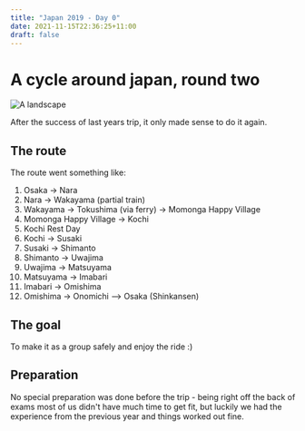 ```yaml
---
title: "Japan 2019 - Day 0"
date: 2021-11-15T22:36:25+11:00
draft: false
---
```


# A cycle around japan, round two

![A landscape](/test/test123.jpg)

After the success of last years trip, it only made sense to do it again.

## The route

The route went something like:

1. Osaka -> Nara
2. Nara -> Wakayama (partial train)
3. Wakayama -> Tokushima (via ferry) -> Momonga Happy Village
4. Momonga Happy Village -> Kochi
5. Kochi Rest Day
6. Kochi -> Susaki
7. Susaki -> Shimanto
8. Shimanto -> Uwajima
9. Uwajima -> Matsuyama
10. Matsuyama -> Imabari
11. Imabari -> Omishima
12. Omishima -> Onomichi --> Osaka (Shinkansen)

## The goal

To make it as a group safely and enjoy the ride :)

## Preparation

No special preparation was done before the trip - being right off the back of exams most of us didn't have much time to get fit, but luckily we had the experience from the previous year and things worked out fine.
